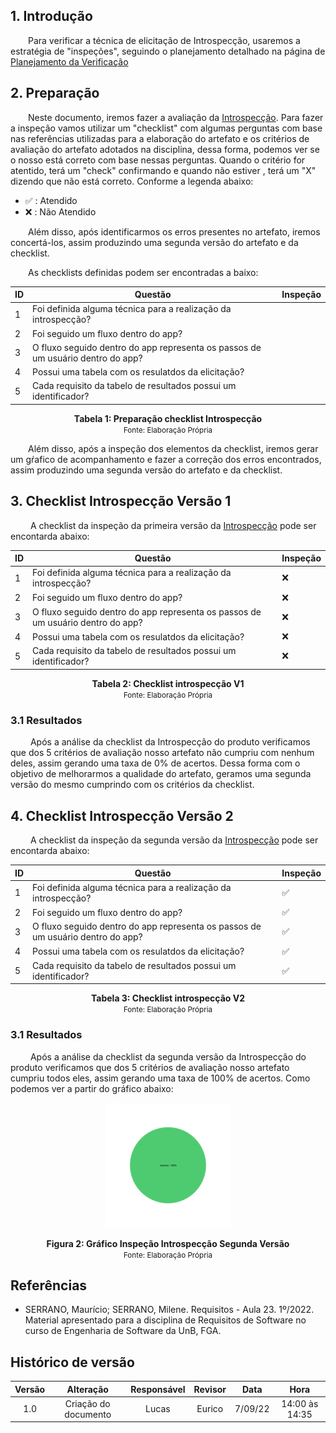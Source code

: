 ## 1. Introdução

&emsp;&emsp;Para verificar a técnica de elicitação de Introspecção, usaremos a estratégia de "inspeções", seguindo o planejamento detalhado na página de [Planejamento da Verificação](../verificacao/planejamento.md)

## 2. Preparação

&emsp;&emsp;Neste documento, iremos fazer a avaliação da [Introspecção](../../elicitacao/tecnicas/introspeccao.md). Para fazer a inspeção vamos utilizar um "checklist" com algumas perguntas com base nas referências utilizadas para a elaboração do artefato e os critérios de avaliação do artefato adotados na disciplina, dessa forma, podemos ver se o nosso está correto com base nessas perguntas. Quando o critério for atentido, terá um "check" confirmando e quando não estiver , terá um "X" dizendo que não está correto. Conforme a legenda abaixo:

- ✅ : Atendido
- ❌ : Não Atendido

&emsp;&emsp;Além disso, após identificarmos os erros presentes no artefato, iremos concertá-los, assim produzindo uma segunda versão do artefato e da checklist.

&emsp;&emsp;As checklists definidas podem ser encontradas a baixo:

<center>

|ID|Questão| Inspeção |
|-----------|-------------|-------------|
| 1 | Foi definida alguma técnica para a realização da introspecção? ||
| 2 | Foi seguido um fluxo dentro do app?||
| 3 | O fluxo seguido dentro do app representa os passos de um usuário dentro do app?||
| 4 | Possui uma tabela com os resulatdos da elicitação?||
| 5 | Cada requisito da tabelo de resultados possui um identificador?||

</center>

<figcaption align='center'>
    <b>Tabela 1: Preparação checklist Introspecção </b>
    <br><small> Fonte: Elaboração Própria </small>
</figcaption>

&emsp;&emsp;Além disso, após a inspeção dos elementos da checklist, iremos gerar um gŕafico de acompanhamento e fazer a correção dos erros encontrados, assim produzindo uma segunda versão do artefato e da checklist.

## 3. Checklist Introspecção Versão 1
&emsp;&emsp; A checklist da inspeção da primeira versão da [Introspecção](../../elicitacao/tecnicas/introspeccaoV1.md) pode ser encontarda abaixo:

|ID|Questão| Inspeção |
|-----------|-------------|-------------|
| 1 | Foi definida alguma técnica para a realização da introspecção? |❌|
| 2 | Foi seguido um fluxo dentro do app?|❌|
| 3 | O fluxo seguido dentro do app representa os passos de um usuário dentro do app?|❌|
| 4 | Possui uma tabela com os resulatdos da elicitação?|❌|
| 5 | Cada requisito da tabelo de resultados possui um identificador?|❌|

<figcaption align='center'>
    <b>Tabela 2: Checklist introspecção V1 </b>
    <br><small> Fonte: Elaboração Própria </small>
</figcaption>

### 3.1 Resultados
&emsp;&emsp; Após a análise da checklist da Introspecção do produto verificamos que dos 5 critérios de avaliação nosso artefato não cumpriu com nenhum deles, assim gerando uma taxa de 0% de acertos. Dessa forma com o objetivo de melhorarmos a qualidade do artefato, geramos uma segunda versão do mesmo cumprindo com os critérios da checklist.

## 4. Checklist Introspecção Versão 2
&emsp;&emsp; A checklist da inspeção da segunda versão da [Introspecção](../../elicitacao/tecnicas/introspeccao.md) pode ser encontarda abaixo:

|ID|Questão| Inspeção |
|-----------|-------------|-------------|
| 1 | Foi definida alguma técnica para a realização da introspecção? |✅|
| 2 | Foi seguido um fluxo dentro do app?|✅|
| 3 | O fluxo seguido dentro do app representa os passos de um usuário dentro do app?|✅|
| 4 | Possui uma tabela com os resulatdos da elicitação?|✅|
| 5 | Cada requisito da tabelo de resultados possui um identificador?|✅|

<figcaption align='center'>
    <b>Tabela 3: Checklist introspecção V2 </b>
    <br><small> Fonte: Elaboração Própria </small>
</figcaption>

### 3.1 Resultados
&emsp;&emsp; Após a análise da checklist da segunda versão da Introspecção do produto verificamos que dos 5 critérios de avaliação nosso artefato cumpriu todos eles, assim gerando uma taxa de 100% de acertos. Como podemos ver a partir do gráfico abaixo:

<center>

![Grafico](../../assets/verificacao/graficoInspecaoBacklogV2.png)

</center>

<figcaption align='center'>
    <b>Figura 2: Gráfico Inspeção Introspecção Segunda Versão </b>
    <br><small> Fonte: Elaboração Própria </small>
</figcaption>

## Referências
- SERRANO, Maurício; SERRANO, Milene. Requisitos - Aula 23. 1º/2022. Material apresentado para a disciplina de Requisitos de Software no curso de Engenharia de Software da UnB, FGA.

## Histórico de versão
| Versão |      Alteração      | Responsável |           Revisor            |   Data   | Hora  |
| :----: | :-----------------: | :---------: | :--------------------------: | :------: | :------: |
|  1.0   |      Criação do documento          |    Lucas   | Eurico               | 7/09/22 |14:00 às 14:35 |
